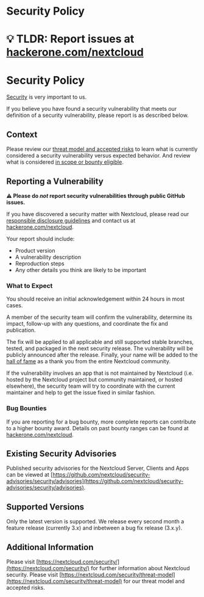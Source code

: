 <!--
 ~ SPDX-FileCopyrightText: 2016-2024 Nextcloud GmbH and Nextcloud contributors
 ~ SPDX-License-Identifier: AGPL-3.0-or-later OR GPL-2.0-only
-->
# Security Policy

# 💡 TLDR: Report issues at [hackerone.com/nextcloud](https://hackerone.com/nextcloud)

# Security Policy

[Security](https://nextcloud.com/security/) is very important to us.

If you believe you have found a security vulnerability that meets our definition of a security
vulnerability, please report is as described below.

## Context

Please review our [threat model and accepted risks](https://nextcloud.com/security/threat-model) to learn what
is currently considered a security vulnerability versus expected behavior. And review what is considered
[in scope or bounty eligible](https://hackerone.com/nextcloud/policy_scopes).


## Reporting a Vulnerability

**⚠️ Please do _not_ report security vulnerabilities through public GitHub issues.**

If you have discovered a security matter with Nextcloud, please read our
[responsible disclosure guidelines](https://nextcloud.com/security/) and contact us at
[hackerone.com/nextcloud](https://hackerone.com/nextcloud).

Your report should include:

- Product version
- A vulnerability description
- Reproduction steps
- Any other details you think are likely to be important

### What to Expect

You should receive an initial acknowledgement within 24 hours in most cases.

A member of the security team will confirm the vulnerability, determine its impact, follow-up with any questions,
and coordinate the fix and publication.

The fix will be applied to all applicable and still supported stable branches, tested, and packaged in the next security release.
The vulnerability will be publicly announced after the release. Finally, your name will be added
to the [hall of fame](https://hackerone.com/nextcloud/thanks) as a thank you from the entire Nextcloud
community.

If the vulnerability involves an app that is not maintained by Nextcloud (i.e. hosted by the 
Nextcloud project but community maintained, or hosted elsewhere), the security team will try to coordinate with the
current maintainer and help to get the issue fixed in similar fashion.

### Bug Bounties

If you are reporting for a bug bounty, more complete reports can contribute to a higher bounty award. Details
on past bounty ranges can be found at [hackerone.com/nextcloud](https://hackerone.com/nextcloud).

## Existing Security Advisories

Published security advisories for the Nextcloud Server, Clients and Apps can be viewed at
[https://github.com/nextcloud/security-advisories/security/advisories](https://github.com/nextcloud/security-advisories/security/advisories).

## Supported Versions

Only the latest version is supported. We release every second month a feature release (currently 3.x) and inbetween a bug fix release (3.x.y).

## Additional Information

Please visit [https://nextcloud.com/security/](https://nextcloud.com/security/) for further information about Nextcloud security.
Please visit [https://nextcloud.com/security/threat-model](https://nextcloud.com/security/threat-model) for our threat model and accepted risks.
